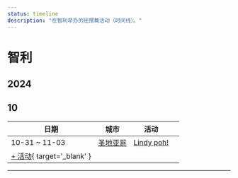 ```yaml
---
status: timeline
description: "在智利举办的摇摆舞活动（时间线）。"
---
```


# 智利

## 2024

## 10

| 日期 | 城市 | 活动 | |
| --- | --- | --- | --- |
| 10-31 ~ 11-03 | [圣地亚哥](by_city.md#santiago) | [Lindy poh!](lindy-poh-2024.md) |  |
| [+ 活动](https://github.com/swingdance/events/issues/new?assignees=&labels=add+event&projects=&template=02-add_entity.yml&title=%5B2024%2Fes_CL%5D%20%3CName%3E&region=es_CL&province=&city=&org_id=&date_starts=2024-10-&date_ends=2024-10-){ target='_blank' }

---

